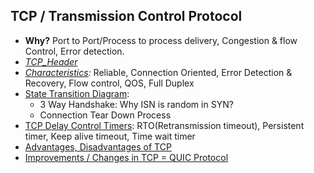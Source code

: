## TCP / Transmission Control Protocol
- **Why?** Port to Port/Process to process delivery, Congestion & flow Control, Error detection.
- *[TCP_Header](TCP_Header)*
- *[Characteristics](TCP_Characteristics):* Reliable, Connection Oriented, Error Detection & Recovery, Flow control, QOS, Full Duplex
- [State Transition Diagram](State_Transition_Diagram):
  - 3 Way Handshake: Why ISN is random in SYN?
  - Connection Tear Down Process
- [TCP Delay Control Timers](Delay_Control_Timers): RTO(Retransmission timeout), Persistent timer, Keep alive timeout, Time wait timer
- [Advantages, Disadvantages of TCP](Advantages_Disadv_of_TCP)
- [Improvements / Changes in TCP = QUIC Protocol](../Google_QUIC)



